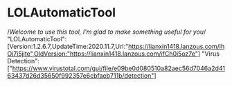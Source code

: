 # LOLAutomaticTool
/*Welcome to use this tool, I'm glad to make something useful for you*/
"LOLAutomaticTool":[Version:1.2.6.7,UpdateTime:2020.11.7,Url:"https://lianxin1418.lanzous.com/ihOi7i5jite",OldVersion:"https://lianxin1418.lanzous.com/ifCh0i5oz7e"]
"Virus Detection":["https://www.virustotal.com/gui/file/e09be0d080510a82aec56d7046a2d4163437d26d35650f992357e6cbfaeb711b/detection"]
